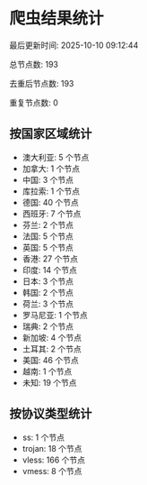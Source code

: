 # 爬虫结果统计

最后更新时间: 2025-10-10 09:12:44

总节点数: 193

去重后节点数: 193

重复节点数: 0

## 按国家区域统计

- 澳大利亚: 5 个节点
- 加拿大: 1 个节点
- 中国: 3 个节点
- 库拉索: 1 个节点
- 德国: 40 个节点
- 西班牙: 7 个节点
- 芬兰: 2 个节点
- 法国: 5 个节点
- 英国: 5 个节点
- 香港: 27 个节点
- 印度: 14 个节点
- 日本: 3 个节点
- 韩国: 2 个节点
- 荷兰: 3 个节点
- 罗马尼亚: 1 个节点
- 瑞典: 2 个节点
- 新加坡: 4 个节点
- 土耳其: 2 个节点
- 美国: 46 个节点
- 越南: 1 个节点
- 未知: 19 个节点

## 按协议类型统计

- ss: 1 个节点
- trojan: 18 个节点
- vless: 166 个节点
- vmess: 8 个节点
